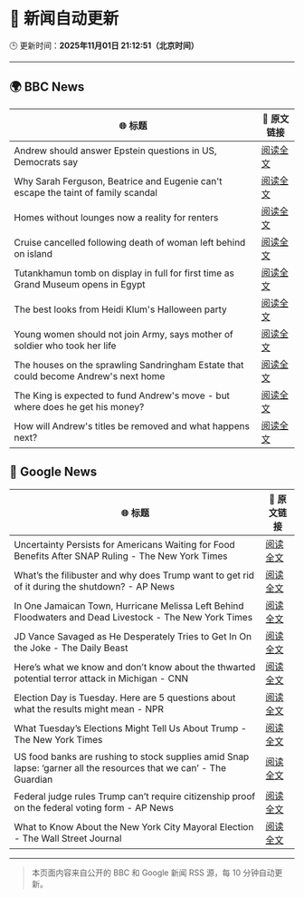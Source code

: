 # 🧠 新闻自动更新

🕒 更新时间：**2025年11月01日 21:12:51（北京时间）**

---

## 🌍 BBC News

| 🌐 标题 | 🔗 原文链接 |
|--------|-------------|
| Andrew should answer Epstein questions in US, Democrats say | [阅读全文](https://www.bbc.com/news/articles/c3dnnpvjkjvo?at_medium=RSS&at_campaign=rss) |
| Why Sarah Ferguson, Beatrice and Eugenie can't escape the taint of family scandal | [阅读全文](https://www.bbc.com/news/articles/cy8vrzpgxnro?at_medium=RSS&at_campaign=rss) |
| Homes without lounges now a reality for renters | [阅读全文](https://www.bbc.com/news/articles/c93063q2lzeo?at_medium=RSS&at_campaign=rss) |
| Cruise cancelled following death of woman left behind on island | [阅读全文](https://www.bbc.com/news/articles/c5y44ly3vg2o?at_medium=RSS&at_campaign=rss) |
| Tutankhamun tomb on display in full for first time as Grand Museum opens in Egypt | [阅读全文](https://www.bbc.com/news/articles/ckg4q403rpzo?at_medium=RSS&at_campaign=rss) |
| The best looks from Heidi Klum's Halloween party | [阅读全文](https://www.bbc.com/news/articles/c4gpwn5v072o?at_medium=RSS&at_campaign=rss) |
| Young women should not join Army, says mother of soldier who took her life | [阅读全文](https://www.bbc.com/news/articles/cy8vv5q2nw4o?at_medium=RSS&at_campaign=rss) |
| The houses on the sprawling Sandringham Estate that could become Andrew's next home | [阅读全文](https://www.bbc.com/news/articles/c201zvrpvw9o?at_medium=RSS&at_campaign=rss) |
| The King is expected to fund Andrew's move - but where does he get his money? | [阅读全文](https://www.bbc.com/news/articles/cwy5lzq94gqo?at_medium=RSS&at_campaign=rss) |
| How will Andrew's titles be removed and what happens next? | [阅读全文](https://www.bbc.com/news/articles/c5ylk9r336zo?at_medium=RSS&at_campaign=rss) |

## 📰 Google News

| 🌐 标题 | 🔗 原文链接 |
|--------|-------------|
| Uncertainty Persists for Americans Waiting for Food Benefits After SNAP Ruling - The New York Times | [阅读全文](https://news.google.com/rss/articles/CBMicEFVX3lxTE44Q0hyMHB1a0JCMWRVQTdqVGN4TEZHdXMxN0JaQ191a3pzZVZaR1RvTXE0VDFjM3oxTnNjOFpYRndBLWRwOHZhRWJGZ0szOVotalJaSmswNkFIVzhTVlJ4Yk9IMGtsWGdxeUpCTmdrN1c?oc=5) |
| What’s the filibuster and why does Trump want to get rid of it during the shutdown? - AP News | [阅读全文](https://news.google.com/rss/articles/CBMimgFBVV95cUxPOUhRQy1tUkJ5ZERsb1lPQ0hIZGJmQVVGNENnZGUxNUNWNHl2OG1sNXdDT2d3bm9FMUphcC1xVEptS0x1b0RnOW5RZVJGNXFzRWxqc3p6elRlWXI5S0dpWE8wRDFpSlJQTHcxNnNVTWxLelRoX3lCZUtid3U3VjFLZXNldDY1emxlSUJjMm5PWmc4YnJfek1TTnJn?oc=5) |
| In One Jamaican Town, Hurricane Melissa Left Behind Floodwaters and Dead Livestock - The New York Times | [阅读全文](https://news.google.com/rss/articles/CBMikwFBVV95cUxQaUs0bmNXeFFZTGJtRTAzaEZpdm1TM0NFSTNmNVBaVF95RTJiUlQxUTJTNFpOam9RMXhoU28tVUNUQ1BfRUwxQXpwUGJYZUJITHFMSWN3clBsNEczVmJpTTRaVW1uYl9MZXFob3hIOERlTkdVX3NSS19DMGwwY0RvRmFyR2xmZXJZdGpoOVhBb3NvMzA?oc=5) |
| JD Vance Savaged as He Desperately Tries to Get In On the Joke - The Daily Beast | [阅读全文](https://news.google.com/rss/articles/CBMimAFBVV95cUxNYURvcE9LejBKTmY5SnNFeXFJVDVPLXlDVGZxajRmNVlBXzh1OUdCNmdxS2RoeDY4UGktT2xjREJOd19fd3ZvcWt1bGJ1N3ZzTWNjZjJzUy1wRVl6T1JJWEVhU09sbEc3ZnJFUWFFa0RNem9BUW15Um1vNElVQ3NPTVQ5d29kN0NsTkp3Y0xjTWp3eFJ3T3Fhaw?oc=5) |
| Here’s what we know and don’t know about the thwarted potential terror attack in Michigan - CNN | [阅读全文](https://news.google.com/rss/articles/CBMieEFVX3lxTE1aMEFXeHBkR0ZGSGFuYVAxY2tsdDNheFdyejE2TW04V3I4a0p4OEFKQ0NJNDc1VUxpTG9aUUtpNzd5b1BXSHJfRV9ucy16RVVwTEJZZzBLN3l4OHVvLWFsQm1CdGNWbHctWUwyQkRCSDR5bURjQ09MNQ?oc=5) |
| Election Day is Tuesday. Here are 5 questions about what the results might mean - NPR | [阅读全文](https://news.google.com/rss/articles/CBMigAFBVV95cUxOai1yWFJRQzNaZVZQN2RvdXh6OExrSGoxVEdtNmpSblNXam5sVFZMaExodDBTVWpnWGp1YTFIa2libUhkZ0hFZVRvbXNKQWFzczI1RDFsNWhqc0VYQkZjdkxMNEJURWpuLXhpa012U2hNQ3U3dVAwLUpWWUpRTWl5dw?oc=5) |
| What Tuesday’s Elections Might Tell Us About Trump - The New York Times | [阅读全文](https://news.google.com/rss/articles/CBMikwFBVV95cUxPNVdhRXpXWG1IR21LTU5FREVRTVhLVnZaUjRiT2tGUzBEOHd4dkdJaFNkRWNhYzJyY0xveVZzS1E4cTNyNWg4TXNtLS1tcVVNYm5CUUpjaHh4UktGYXV5WE8wNHVoRGJna1lUbHRXMGVISTZIZGRrNF9LaDJlMC1XSkV6RWU3cmIwUjV1SVNEbXd4aEE?oc=5) |
| US food banks are rushing to stock supplies amid Snap lapse: ‘garner all the resources that we can’ - The Guardian | [阅读全文](https://news.google.com/rss/articles/CBMijgFBVV95cUxQVEJGVkxpQ2NyMTZvVTFUMlZLajNyZEI4Uk0yWDdydVNFZDJueXBic0FpZnE3cFVvSF9YQlVUQm9rY0FQaEFDODBxUzhCZHE5M2lKV3VoODA0SFVTdEZ5d3VXcW9pSE5BaDhYUEJJU1dtbmhuUUJlRXFzdXUwLVpvS1EtNU5uZFZYaWd5NVdB?oc=5) |
| Federal judge rules Trump can’t require citizenship proof on the federal voting form - AP News | [阅读全文](https://news.google.com/rss/articles/CBMiswFBVV95cUxOVXhtc2VRLXZDdmdqQUVUMDZxUk0tLTJHN3A1ZUhqQlpXdzlCZGRGLWt3N2lZa2NiX1N0WEl0SUEwX3NBRlNHS2V4OWZDUGpackJHcmZLSFlkZURRdzdrNi0xZ3hZeHN6T19tMG9rR1E4eDBTdzJwX0t2dURoRWtkdUViWkFuU241QXA3emxzemp4VlNIbm1zVGI5VExGTFdOUGZvZU5Zc3UteEtmdDJCbWhYbw?oc=5) |
| What to Know About the New York City Mayoral Election - The Wall Street Journal | [阅读全文](https://news.google.com/rss/articles/CBMihAFBVV95cUxQdVZ0MW9FTDJWcG9IVUN6d2dSSUhZbmJ4Wkdmd2dYSmdKaGhMM0pobmF5R3VFUjZoX3BROWRQai1fS2VyNThTQlpFaEVfRmlNaHZmcU9TNEpWWG5NbTg1cUJ4Vm1CMHpuMUVibGdFVXoyMGV2Zkh3Qzd2YVRkN3Qwa25ubEg?oc=5) |

---
> 本页面内容来自公开的 BBC 和 Google 新闻 RSS 源，每 10 分钟自动更新。